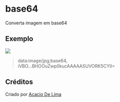 # base64
Converta imagem em base64

## Exemplo

![](https://i.imgur.com/fPODVQ0.png)

> data:image/jpg;base64, iVBO...BHOOuZwp0kucAAAAASUVORK5CYII=

## Créditos

Criado por [Acacio De Lima](https://twitter.com/limadeacacio)
